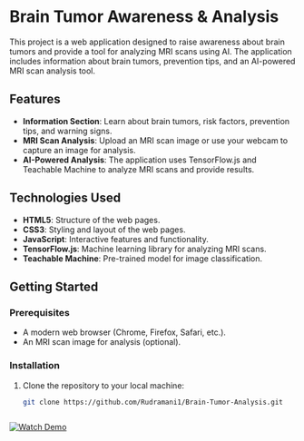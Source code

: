 # Brain Tumor Awareness & Analysis

This project is a web application designed to raise awareness about brain tumors and provide a tool for analyzing MRI scans using AI. The application includes information about brain tumors, prevention tips, and an AI-powered MRI scan analysis tool.

## Features

- **Information Section**: Learn about brain tumors, risk factors, prevention tips, and warning signs.
- **MRI Scan Analysis**: Upload an MRI scan image or use your webcam to capture an image for analysis.
- **AI-Powered Analysis**: The application uses TensorFlow.js and Teachable Machine to analyze MRI scans and provide results.

## Technologies Used

- **HTML5**: Structure of the web pages.
- **CSS3**: Styling and layout of the web pages.
- **JavaScript**: Interactive features and functionality.
- **TensorFlow.js**: Machine learning library for analyzing MRI scans.
- **Teachable Machine**: Pre-trained model for image classification.

## Getting Started

### Prerequisites

- A modern web browser (Chrome, Firefox, Safari, etc.).
- An MRI scan image for analysis (optional).

### Installation

1. Clone the repository to your local machine:
   ```bash
   git clone https://github.com/Rudramani1/Brain-Tumor-Analysis.git



[![Watch Demo](./Thumbnail.png)](https://drive.google.com/file/d/1Pgj9zV-61x7K8kFtuykCV1mtoxIsI0fo/view?usp=sharing)
